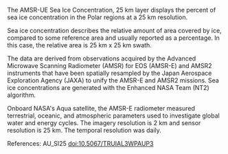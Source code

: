 The AMSR-UE Sea Ice Concentration, 25 km layer displays the percent of sea ice concentration in the Polar regions at a 25 km resolution.

Sea ice concentration describes the relative amount of area covered by ice, compared to some reference area and usually reported as a percentage. In this case, the relative area is 25 km x 25 km swath.

The data are derived from observations acquired by the Advanced Microwave Scanning Radiometer (AMSR) for EOS (AMSR-E) and AMSR2 instruments that have been spatially resampled by the Japan Aerospace Exploration Agency (JAXA) to unify the AMSR-E and AMSR2 missions. Sea ice concentrations are generated with the Enhanced NASA Team (NT2) algorithm.

Onboard NASA's Aqua satellite, the AMSR-E radiometer measured terrestrial, oceanic, and atmospheric parameters used to investigate global water and energy cycles. The imagery resolution is 2 km and sensor resolution is 25 km. The temporal resolution was daily.

References: AU_SI25 [doi:10.5067/TRUIAL3WPAUP3](https://doi.org/10.5067/TRUIAL3WPAUP)


